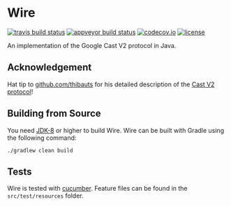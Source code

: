 # Wire

[![travis build status](https://img.shields.io/travis/ofmooseandmen/wire/master.svg?label=travis+build)](https://travis-ci.org/ofmooseandmen/wire)
[![appveyor build status](https://ci.appveyor.com/api/projects/status/ddk4r0s84dd86rt0?svg=true)](https://ci.appveyor.com/project/ofmooseandmen/wire)
[![codecov.io](https://codecov.io/github/ofmooseandmen/wire/branches/master/graphs/badge.svg)](https://codecov.io/github/ofmooseandmen/wire)
[![license](https://img.shields.io/badge/license-BSD3-lightgray.svg)](https://opensource.org/licenses/BSD-3-Clause)

An implementation of the Google Cast V2 protocol in Java.

## Acknowledgement

Hat tip to [github.com/thibauts](https://github.com/thibauts) for his detailed description of the [Cast V2 protocol](https://github.com/thibauts/node-castv2#protocol-description)!

## Building from Source

You need [JDK-8](http://openjdk.java.net/projects/jdk8/) or higher to build Wire.
Wire can be built with Gradle using the following command:

```
./gradlew clean build
```

## Tests

Wire is tested with [cucumber](https://cucumber.io). Feature files can be found in the `src/test/resources` folder.

